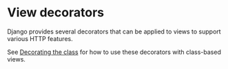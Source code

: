 # View decorators

Django provides several decorators that can be applied to views to support various HTTP features. 

See [Decorating the class]() <!-- possible future folder? (https://docs.djangoproject.com/en/4.0/topics/class-based-views/intro/#id1) --> for how to use these decorators with class-based views.